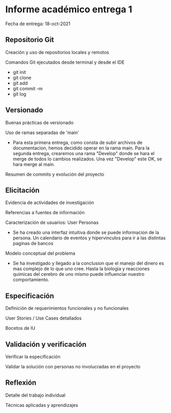 # Informe académico entrega 1
Fecha de entrega: 18-oct-2021

## Repositorio Git

Creación y uso de repositorios locales y remotos

Comandos Git ejecutados desde terminal y desde el IDE
- git init
- git clone
- git add
- git commit -m 
- git log

## Versionado

Buenas prácticas de versionado

Uso de ramas separadas de 'main'
- Para esta primera entrega, como consta de subir archivos de documentacion, hemos decidido operar en la rama main. Para la segunda entrega, crearemos una rama "Develop" donde se hara el merge de todos lo cambios realizados. Una vez "Develop" este OK, se hara merge al main.

Resumen de commits y evolución del proyecto

## Elicitación

Evidencia de actividades de investigación

Referencias a fuentes de información

Caracterización de usuarios: User Personas
- Se ha creado una interfaz intuitiva donde se puede informacion de la persona. Un calendario de eventos y hipervinculos para ir a las distintas paginas de bancos

Modelo conceptual del problema
- Se ha investigado y llegado a la conclusion que el manejo del dinero es mas complejo de lo que uno cree. Hasta la biologia y reacciones quimicas del cerebro de uno mismo puede influenciar nuestro comportamiento.

## Especificación

Definición de requerimientos funcionales y no funcionales

User Stories / Use Cases detallados

Bocetos de IU

## Validación y verificación

Verificar la especificación

Validar la solución con personas no involucradas en el proyecto

## Reflexión

Detalle del trabajo individual

Técnicas aplicadas y aprendizajes



